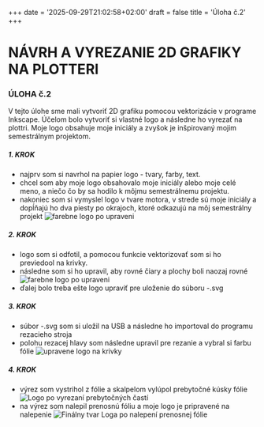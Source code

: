 +++
date = '2025-09-29T21:02:58+02:00'
draft = false
title = 'Úloha č.2'
+++
# NÁVRH A VYREZANIE 2D GRAFIKY NA PLOTTERI
<!--more-->
### ÚLOHA č.2
V tejto úlohe sme mali vytvoriť 2D grafiku pomocou vektorizácie v programe Inkscape. Účelom bolo vytvoriť si vlastné logo a následne ho vyrezať na plottri. Moje logo obsahuje moje iniciály a zvyšok je inšpirovaný mojim semestrálnym projektom. 

##### 1. KROK
- najprv som si navrhol na papier logo - tvary, farby, text. 
- chcel som aby moje logo obsahovalo moje iniciály alebo moje celé meno, a niečo čo by sa hodilo k môjmu semestrálnemu projektu.
- nakoniec som si vymyslel logo v tvare motora, v strede sú moje iniciály a dopĺňajú ho dva piesty po okrajoch, ktoré odkazujú na môj semestrálny projekt
![farebne logo po upraveni](images/logo1.png)
##### 2. KROK
- logo som si odfotil, a pomocou funkcie vektorizovať som si ho previedool na krivky.
- následne som si ho upravil, aby rovné čiary a plochy boli naozaj rovné
![farebne logo po upraveni](images/krok3a.png)
- ďalej bolo treba ešte logo upraviť pre uloženie do súboru -.svg
##### 3. KROK
- súbor -.svg som si uložil na USB a následne ho importoval do programu rezacieho stroja
- polohu rezacej hlavy som následne upravil pre rezanie a vybral si farbu fólie
![upravene logo na krivky](images/krok3b.png)
##### 4. KROK
- výrez som vystrihol z fólie a skalpelom vylúpol prebytočné kúsky fólie
![Logo po vyrezaní prebytočných častí](images/krok4a.jpg)
- na výrez som nalepil prenosnú fóliu a moje logo je pripravené na nalepenie
![Finálny tvar Loga po nalepení prenosnej fólie](images/krok4b.jpg)